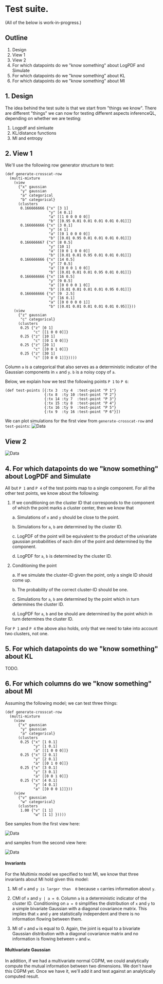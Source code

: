 # Test suite.

(All of the below is work-in-progress.)


## Outline

1. Design
2. View 1
3. View 2
4. For which datapoints  do we "know something" about LogPDF and Simulate
5. For which datapoints  do we "know something" about KL 
6. For which datapoints  do we "know something" about MI

## 1. Design


The idea behind the test suite is that we start from "things we know". There are
different "things" we can now for testing different aspects inferenceQL, depending
on whether we are testing:

1. Logpdf and simluate 
2. KL/distance functions
3. MI and entropy

## 2. View 1

We'll use the following row generator structure to test: 
```
(def generate-crosscat-row
  (multi-mixture
    (view
      {"x" gaussian
       "y" gaussian
       "a" categorical
       "b" categorical}
      (clusters
       0.166666666 {"x" [3 1]
                    "y" [4 0.1]
                    "a" [[1 0 0 0 0 0]]
                    "b" [[0.95 0.01 0.01 0.01 0.01 0.01]]}
       0.166666666 {"x" [3 0.1]
                    "y" [4 1]
                    "a" [[0 1 0 0 0 0]]
                    "b" [[0.01 0.95 0.01 0.01 0.01 0.01]]}
       0.166666667 {"x" [8 0.5]
                    "y" [10 1]
                    "a" [[0 0 1 0 0 0]]
                    "b" [[0.01 0.01 0.95 0.01 0.01 0.01]]}
       0.166666666 {"x" [14 0.5]
                    "y" [7 0.5]
                    "a" [[0 0 0 1 0 0]]
                    "b" [[0.01 0.01 0.01 0.95 0.01 0.01]]}
       0.166666666 {"x" [16 0.5]
                    "y" [9 0.5]
                    "a" [[0 0 0 0 1 0]]
                    "b" [[0.01 0.01 0.01 0.01 0.95 0.01]]}
       0.166666666 {"x" [9  2.5]
                    "y" [16 0.1]
                    "a" [[0 0 0 0 0 1]]
                    "b" [[0.01 0.01 0.01 0.01 0.01 0.95]]}))
    (view
      {"z" gaussian
       "c" categorical}
      (clusters
       0.25 {"z" [0 1]
             "c" [[1 0 0 0]]}
       0.25 {"z" [10 1]
             "c" [[0 1 0 0]]}
       0.25 {"z" [20 1]
             "c" [[0 0 1 0]]}
       0.25 {"z" [30 1]
             "c" [[0 0 0 1]]}))))
```
Column `a` is a categorical that also serves as a deterministic indicator of the
Gaussian components in `x` and `y`. `b` is a noisy copy of `a`. 

Below, we explain how we test the following points `P 1` to `P 6`:
```
(def test-points [{:tx 3  :ty 4  :test-point "P 1"}
                  {:tx 8  :ty 10 :test-point "P 2"}
                  {:tx 14 :ty 7  :test-point "P 3"}
                  {:tx 15 :ty 8  :test-point "P 4"}
                  {:tx 16 :ty 9  :test-point "P 5"}
                  {:tx 9  :ty 16 :test-point "P 6"}])
```
We can plot simulations for the first view from `generate-crosscat-row` and `test-points`:
![Data](https://probcomp-3.csail.mit.edu/1b2e3ccb909da5afc7a7e497785197b8/n/simulations-x-y.png)

## View 2
![Data](https://probcomp-3.csail.mit.edu/1b2e3ccb909da5afc7a7e497785197b8/n/simulations-z.png)


## 4. For which datapoints  do we "know something" about LogPDF and Simulate

All but `P 1` and `P 4` of the test points map to a single component. For all
the other test points, we know about the following:

1. If we conditioning on the cluster ID that corresponds to the component of which the point marks a cluster center, then we know that

    a. Simulations of `x` and `y` should be close to the point.
    
    b. Simulations for `a`, `b` are determined by the cluster ID.
    
    c. LogPDF of the point will be equivalent to the product of the univariate gaussian probabilities of each dim of the point and determined by the component.
    
    d. LogPDF for `a`, `b` is determined by the cluster ID.
    
2. Conditioning the point

    a. If we simulate the cluster-ID given the point, only a single ID should come up.
    
    b. The probability of the correct cluster-ID should be one.
    
    c. Simulations for `a`, `b` are determined by the point which in turn determines the cluster ID.
    
    d. LogPDF for `a`, `b` and be should are determined by the point which in turn determines the cluster ID.
    


For `P 1` and `P 4` the above also holds, only that we need to take into account two clusters, not one.

## 5. For which datapoints  do we "know something" about KL 

TODO.

## 6. For which columns  do we "know something" about MI

Assuming the following model; we can test three things:
```
(def generate-crosscat-row
  (multi-mixture
    (view
      {"x" gaussian
       "y" gaussian
       "a" categorical}
      (clusters
       0.25 {"x" [1 0.1]
             "y" [1 0.1]
             "a" [[1 0 0 0]]}
       0.25 {"x" [2 0.1]
             "y" [2 0.1]
             "a" [[0 1 0 0]]}
       0.25 {"x" [3 0.1]
             "y" [3 0.1]
             "a" [[0 0 1 0]]}
       0.25 {"x" [4 0.1]
             "y" [4 0.1]
             "a" [[0 0 0 1]]}))
    (view
      {"v" gaussian
       "w" categorical}
      (clusters
       1.00 {"v" [1 1]
             "w" [1 1] }))))
```
See samples from the first view here:

![Data](https://probcomp-3.csail.mit.edu/1b2e3ccb909da5afc7a7e497785197b8/n/simulations-for-mi-x-y.png)



and samples from the second view here:

![Data](https://probcomp-3.csail.mit.edu/1b2e3ccb909da5afc7a7e497785197b8/n/simulations-for-mi-v-w.png)

#### Invariants

For the Multimix model we specified to test MI, we know that three invariants about 
MI hold given this model:

1. MI of `x` and `y is larger than  0` because `x` carries information about `y`.

2. CMI of `x` and `y | a = 0`. Column `a` is a deterministic indicator of the
   cluster ID. Conditioning on `a = 0` simplifies the distribution of `x` and `y`
   to a simple bivariate Gaussian with a diagonal covariance matrix. This implies
   that `x` and `y` are statistically independent and there is no information
   flowing between them.

3. MI of `v` and `w` is equal to 0. Again, the joint is equal to a bivariate
   Gaussian distribution with a diagonal covariance matrix and no information is
   flowing between `v` and `w`.

#### Multivariate Gaussian

In addition, if we had a multivariate normal CGPM, we could analytically compute
the mutual information between two dimensions. We don't have this CGPM yet.
Once we have it, we'll add it and test against an analytically computed result.
